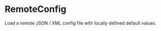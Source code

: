 RemoteConfig
============

Load a remote JSON / XML config file with locally defined default values.